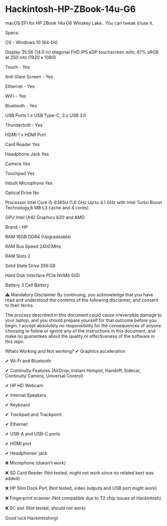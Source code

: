 # Hackintosh-HP-ZBook-14u-G6
macOS EFI for HP ZBook 14u G6 Whiskey Lake.. You can tweak it/use it.


Specs:


OS - Windows 10 (64-bit)


Display	35.56 (14.0 in) diagonal FHD IPS eDP touchscreen with, 67% sRGB at 250 nits (1920 x 1080)


Touch	- Yes


Anti Glare Screen -	Yes


Ethernet - Yes


WiFi - Yes


Bluetooth	- Yes


USB Ports	1 x USB Type-C, 3 x USB 3.0


Thunderbolt -	Yes


HDMI	1 x HDMI Port


Card Reader	Yes


Headphone Jack	Yes


Camera	Yes


Touchpad	Yes


Inbuilt Microphone	Yes


Optical Drive	No


Processor	Intel Core i5-8365U (1.6 GHz Up to 4.1 GHz with Intel Turbo Boost Technology,6 MB L3 cache and 4 cores)


GPU	Intel UHD Graphics 620 and AMD.


Brand	- HP


RAM	16GB DDR4 (Upgradeable)


RAM Bus Speed	2400 MHz


RAM Slots	2


Solid State Drive	256 GB


Hard Disk Interface	PCIe NVMe SSD


Battery	3 Cell Battery


⚠️ Mandatory Disclaimer
By continuing, you acknowledge that you have read and understood the contents of the following disclaimer, and consent to their terms.

The process described in this document could cause irreversible damage to your laptop, and you should prepare yourself for that outcome before you begin. I accept absolutely no responsibility for the consequences of anyone choosing to follow or ignore any of the instructions in this document, and make no guarantees about the quality or effectiveness of the software in this repo.



Whats Working and Not working?
✔  Graphics acceleration


✔  Wi-Fi and Bluetooth


✔  Continuity Features (AirDrop, Instant Hotspot, Handoff, Sidecar, Continuity Camera, Universal Control)


✔  HP HD Webcam


✔  Internal Speakers


✔  Keyboard


✔  Trackpad and Trackpoint


✔  Ethernet


✔  USB-A and USB-C ports


✔  HDMI port


✔  Headphones' jack


❌ Microphone (doesn't work)


❌ SD Card Reader (Not tested, might not work since no related kext was added)


❌ HP Slim Dock Port (Not tested, video outputs and USB port might work)


❌ Fingerprint scanner (Not compatible due to T2 chip issues of Hackintosh)


❌ SC slot (Not tested, should not work)

Good luck Hackintoshing!
